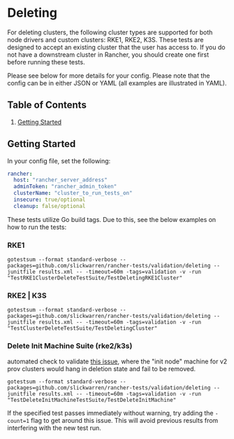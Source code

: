 # Deleting

For deleting clusters, the following cluster types are supported for both node drivers and custom clusters: RKE1, RKE2, K3S. These tests are designed to accept an existing cluster that the user has access to. If you do not have a downstream cluster in Rancher, you should create one first before running these tests.

Please see below for more details for your config. Please note that the config can be in either JSON or YAML (all examples are illustrated in YAML).

## Table of Contents
1. [Getting Started](#Getting-Started)

## Getting Started
In your config file, set the following:
```yaml
rancher:
  host: "rancher_server_address"
  adminToken: "rancher_admin_token"
  clusterName: "cluster_to_run_tests_on"
  insecure: true/optional
  cleanup: false/optional
```

These tests utilize Go build tags. Due to this, see the below examples on how to run the tests:

### RKE1
`gotestsum --format standard-verbose --packages=github.com/slickwarren/rancher-tests/validation/deleting --junitfile results.xml -- -timeout=60m -tags=validation -v -run "TestRKE1ClusterDeleteTestSuite/TestDeletingRKE1Cluster"`

### RKE2 | K3S
`gotestsum --format standard-verbose --packages=github.com/slickwarren/rancher-tests/validation/deleting --junitfile results.xml -- -timeout=60m -tags=validation -v -run "TestClusterDeleteTestSuite/TestDeletingCluster"`

### Delete Init Machine Suite (rke2/k3s)
automated check to validate [this issue](https://github.com/rancher/rancher/issues/42709), where the "init node" machine for v2 prov clusters would hang in deletion state and fail to be removed.

`gotestsum --format standard-verbose --packages=github.com/slickwarren/rancher-tests/validation/deleting --junitfile results.xml -- -timeout=60m -tags=validation -v -run "TestDeleteInitMachineTestSuite/TestDeleteInitMachine"`

If the specified test passes immediately without warning, try adding the `-count=1` flag to get around this issue. This will avoid previous results from interfering with the new test run.